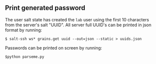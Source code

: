 ## Print generated password

The user salt state has created the `lab` user using the first 10 characters from the server's salt "UUID". All server full UUID's can be printed in json format by running:
```
$ salt-ssh ws* grains.get uuid --out=json --static > uuids.json
```
Passwords can be printed on screen by running:
```
$python parseme.py
```
